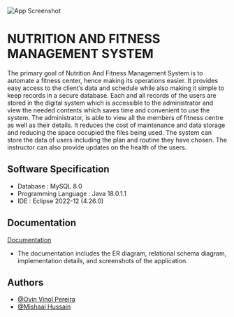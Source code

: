 ![App Screenshot](https://socialify.git.ci/ovin390/Nutrition-and-Fitness-Management-System/image?description=1&font=Inter&forks=1&issues=1&language=1&name=1&owner=1&pattern=Solid&pulls=1&stargazers=1&theme=Light)


# NUTRITION AND FITNESS MANAGEMENT SYSTEM

The primary goal of Nutrition And Fitness Management System is to automate a fitness center, hence making its operations easier. It provides easy access to the client’s data and schedule while also making it simple to keep records in a secure database. Each and all records of the users are stored in the digital system which is accessible to the administrator and view the needed contents which saves time and convenient to use the system. The administrator, is able to view all the members of fitness centre as well as their details. It reduces the cost of maintenance and data storage and reducing the space occupied the files being used. The system can store the data of users including the plan and routine they have chosen. The instructor can also provide updates on the health of the users.


## Software Specification 
- Database : MySQL 8.0
- Programming Language : Java 18.0.1.1
- IDE : Eclipse 2022-12 (4.26.0)
## Documentation

[Documentation](https://drive.google.com/file/d/1zgVo3agljhxdA2sFNRRFA4brEwF6OQcq/view?usp=sharing)
- The documentation includes the ER diagram, relational schema diagram, implementation details, and screenshots of the application.


## Authors

- [@Ovin Vinol Pereira](https://github.com/ovin390)
- [@Mishaal Hussain](https://www.linkedin.com/in/mishaal-hussain-886116312/)

